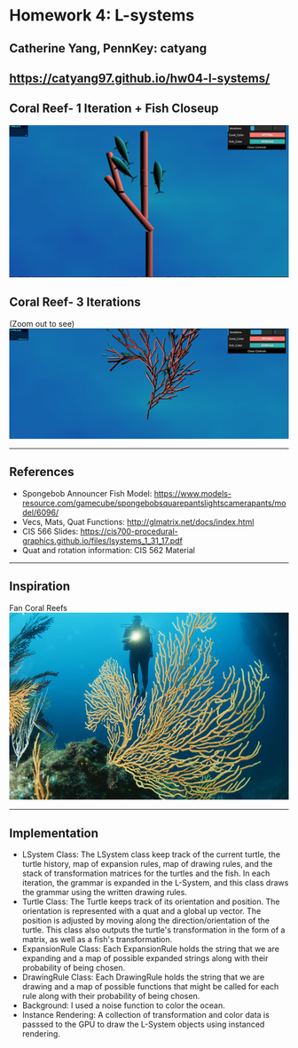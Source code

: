 # Homework 4: L-systems
## Catherine Yang, PennKey: catyang

## https://catyang97.github.io/hw04-l-systems/

## Coral Reef- 1 Iteration + Fish Closeup
![](onefish.png)

## Coral Reef- 3 Iterations
(Zoom out to see)
![](threecoral.png)

---
## References
- Spongebob Announcer Fish Model: https://www.models-resource.com/gamecube/spongebobsquarepantslightscamerapants/model/6096/
- Vecs, Mats, Quat Functions: http://glmatrix.net/docs/index.html
- CIS 566 Slides: https://cis700-procedural-graphics.github.io/files/lsystems_1_31_17.pdf
- Quat and rotation information: CIS 562 Material

---
## Inspiration
Fan Coral Reefs
![](reef.png)

---
## Implementation
- LSystem Class: The LSystem class keep track of the current turtle, the turtle history, map of expansion rules, map of drawing rules, and the stack of transformation matrices for the turtles and the fish. In each iteration, the grammar is expanded in the L-System, and this class draws the grammar using the written drawing rules.
- Turtle Class: The Turtle keeps track of its orientation and position. The orientation is represented with a quat and a global up vector. The position is adjusted by moving along the direction/orientation of the turtle. This class also outputs the turtle's transformation in the form of a matrix, as well as a fish's transformation.
- ExpansionRule Class: Each ExpansionRule holds the string that we are expanding and a map of possible expanded strings along with their probability of being chosen.
- DrawingRule Class: Each DrawingRule holds the string that we are drawing and a map of possible functions that might be called for each rule along with their probability of being chosen.
- Background: I used a noise function to color the ocean.
- Instance Rendering: A collection of transformation and color data is passsed to the GPU to draw the L-System objects using instanced rendering.